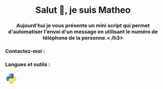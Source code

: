<h1 align="center">Salut 👋, je suis Matheo</h1>
<h3 align="center">Aujourd'hui je vous présente un mini script qui permet d'automatiser l'envoi d'un message en utilisant le numéro de téléphone de la personne.< /h3>

<h3 align="left">Contactez-moi :</h3>
<p align="left">
</p>

<h3 align="left">Langues et outils :</h3>
<p align ="left"> <a href="https://www.python.org" target="_blank" rel="noreferrer"> <img src="https://raw.githubusercontent.com/devicons/devicon/ master/icons/python/python-original.svg" alt="python" width="40" height="40"/> </a> </p>
